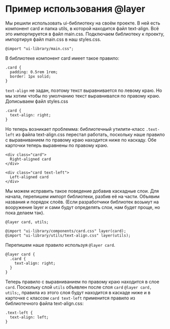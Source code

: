 # Пример использования @layer

Мы решили использовать ui-библиотеку на своём проекте. В ней есть компонент card и папка utils, в которой находится файл text-align. Всё это импортируется в файл main.css. Подключаем библиотеку к проекту, импортируя файл main.css в наш styles.css.

`@import "ui-library/main.css";`

В библиотеке компонент card имеет такое правило:

```
.card {
  padding: 0.5rem 1rem;
  border: 1px solid;
}
```

`text-align` не задан, поэтому текст выравнивается по левому краю. Но мы хотим чтобы по умолчанию текст выравнивался по правому краю. Дописываем файл styles.css

```
.card {
  text-align: right;
}
```

Но теперь возникает проблемма: библиотечный утилити-класс `.text-left` из файла text-align.css перестал работать, поскольку наше правило с выравниванием по правому краю находится ниже по каскаду. Обе карточки теперь выравнены по правому краю.

```
<div class="card">
  Right-aligned card
</div>

<div class="card text-left">
  Left-aligned card
</div>
```

Мы можем исправить такое поведение добавив каскадные слои. Для начала, перепишем импорт библиотеки, разбив её на части. Объявим названия и порядок слоёв. (Если разработчики библиотек возьмут на вооружение layer и сами будут определять слои, нам будет проще, но пока делаем так).

```
@layer card, utils;

@import "ui-library/components/card.css" layer(card);
@import "ui-library/utils/text-align.css" layer(utils);
```

Перепишем наше правило используя `@layer card`.

```
@layer card {
  .card {
    text-align: right;
  }
}
```

Теперь правило с выравниванием по правому краю находится в слое `card`. Поскольку слой `utils` объявлен после слоя `card` `@layer card, utils;`, правила из этого слоя будут находится в каскаде ниже и в карточке с классом `card text-left` применится правило из библиотечного файла text-align.css:

```
.text-left {
  text-align: left;
}
```